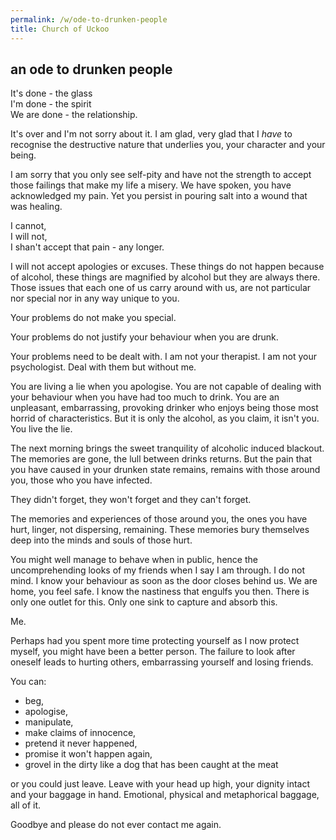 ```yaml
---
permalink: /w/ode-to-drunken-people
title: Church of Uckoo
---
```


## an ode to drunken people

It's done  - the glass  
I'm done  - the spirit  
We are done - the relationship.

It's over and I'm not sorry about it. I am glad, very glad that I *have* to recognise the destructive nature that underlies you, your character and your being.

I am sorry that you only see self-pity and have not the strength to accept those failings that make my life a misery. We have spoken, you have acknowledged my pain. Yet you persist in pouring salt into a wound that was healing. 

I cannot,  
I will not,  
I shan't accept that pain - any longer.

I will not accept apologies or excuses. These things do not happen because of alcohol, these things are magnified by alcohol but they are always there. Those issues that each one of us carry around with us, are not particular nor special nor in any way unique to you. 

Your problems do not make you special.

Your problems do not justify your behaviour when you are drunk.

Your problems need to be dealt with. I am not your therapist. I am not your psychologist. Deal with them but without me.

You are living a lie when you apologise. You are not capable of dealing with your behaviour when you have had too much to drink. You are an unpleasant, embarrassing, provoking drinker who enjoys being those most horrid of characteristics. But it is only the alcohol, as you claim, it isn't you. You live the lie.

The next morning brings the sweet tranquility of alcoholic induced blackout. The memories are gone, the lull between drinks returns. But the pain that you have caused in your drunken state remains, remains with those around you, those who you have infected. 

They didn't forget, they won't forget and they can't forget.

The memories and experiences of those around you, the ones you have hurt, linger, not dispersing, remaining. These memories bury themselves deep into the minds and souls of those hurt.

You might well manage to behave when in public, hence the uncomprehending looks of my friends when I say I am through. I do not mind. I know your behaviour as soon as the door closes behind us. We are home, you feel safe. I know the nastiness that engulfs you then. There is only one outlet for this. Only one sink to capture and absorb this.

Me.

Perhaps had you spent more time protecting yourself as I now protect myself, you might have been a better person. The failure to look after oneself leads to hurting others, embarrassing yourself and losing friends.

You can:

- beg, 
- apologise,
- manipulate,
- make claims of innocence,
- pretend it never happened,
- promise it won't happen again,
- grovel in the dirty like a dog that has been caught at the meat

or you could just leave. Leave with your head up high, your dignity intact and your baggage in hand. Emotional, physical and metaphorical baggage, all of it.

Goodbye and please do not ever contact me again.

